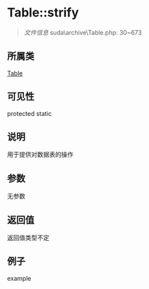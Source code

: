 # Table::strify



> *文件信息* suda\archive\Table.php: 30~673

## 所属类 

[Table](../Table.md)

## 可见性

 protected static

## 说明

用于提供对数据表的操作



## 参数


无参数


## 返回值

返回值类型不定


## 例子

example